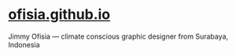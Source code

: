 # [ofisia.github.io](https://ofisia.github.io)
Jimmy Ofisia — climate conscious graphic designer from Surabaya, Indonesia